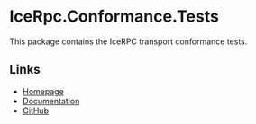 # IceRpc.Conformance.Tests

This package contains the IceRPC transport conformance tests.

## Links

- [Homepage](https://zeroc.com/icerpc)
- [Documentation](https://docs.icerpc.dev)
- [GitHub](https://github.com/icerpc/icerpc-csharp)
